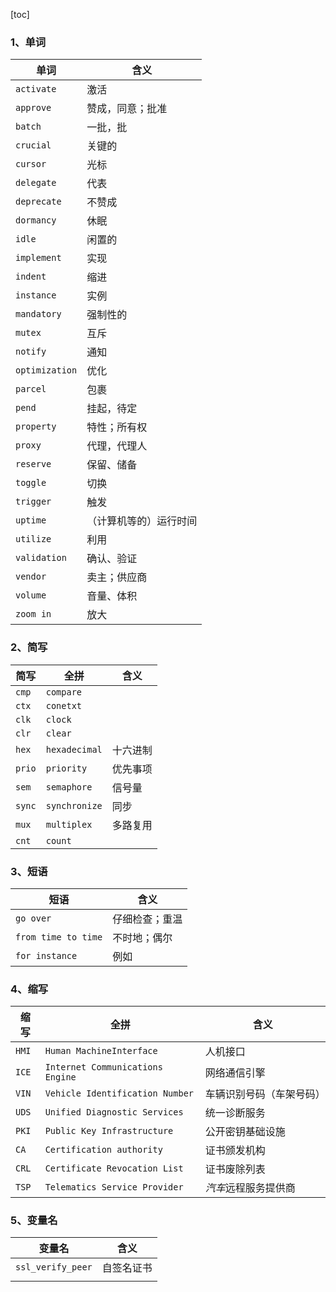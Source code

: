 [toc]

### 1、单词

|单词 |含义 |
|--- | --- |
| `activate` | 激活 |
| `approve` | 赞成，同意；批准 |
| `batch` | 一批，批 |
| `crucial` | 关键的 |
| `cursor` | 光标 |
| `delegate` | 代表 |
| `deprecate` | 不赞成 |
| `dormancy` | 休眠 |
| `idle`                | 闲置的                 |
| `implement`| 实现                      |
| `indent` | 缩进 |
| `instance` | 实例 |
| `mandatory` | 强制性的 |
| `mutex`           | 互斥                    |
| `notify` | 通知 |
| `optimization` | 优化 |
| `parcel` | 包裹 |
| `pend` | 挂起，待定        |
| `property`     | 特性；所有权    |
| `proxy`            | 代理，代理人   |
| `reserve`        | 保留、储备        |
| `toggle` | 切换 |
| `trigger` | 触发 |
| `uptime` | （计算机等的）运行时间 |
| `utilize` | 利用 |
| `validation` | 确认、验证 |
| `vendor` | 卖主；供应商 |
| `volume` | 音量、体积 |
| `zoom in` | 放大 |

### 2、简写

| 简写 | 全拼 | 含义 |
| ---- | ---- | ---- |
| `cmp` | `compare` 	   |                     |
| `ctx`    |`conetxt`    		 |                     |
| `clk`    |`clock`					|                     |
| `clr`     |`clear`				  |                     |
| `hex`   |`hexadecimal`  | 十六进制  |
| `prio`  |`priority`       	  | 优先事项  |
| `sem`  |`semaphore`     | 信号量      |
| `sync` |`synchronize`    | 同步           |
| `mux`  |`multiplex`         | 多路复用  |
| `cnt` |`count` |  |

### 3、短语

| 短语                | 含义           |
| ------------------- | -------------- |
| `go over`           | 仔细检查；重温 |
| `from time to time` | 不时地；偶尔   |
| `for instance`      | 例如           |

### 4、缩写

| 缩写  | 全拼                             | 含义                     |
| ----- | -------------------------------- | ------------------------ |
| `HMI` | `Human MachineInterface`         | 人机接口                 |
| `ICE` | `Internet Communications Engine` | 网络通信引擎             |
| `VIN` | `Vehicle Identification Number`  | 车辆识别号码（车架号码） |
| `UDS` | `Unified Diagnostic Services`    | 统一诊断服务             |
| `PKI` | `Public Key Infrastructure`      | 公开密钥基础设施         |
| `CA`  | `Certification authority`        | 证书颁发机构             |
| `CRL` | `Certificate Revocation List`    | 证书废除列表             |
| `TSP` | `Telematics Service Provider`    | *汽车*远程服务提供商     |

### 5、变量名

| 变量名 | 含义     |
| ----------------- |  -------- |
| `ssl_verify_peer` |  自签名证书 |
|  |  |

​	

